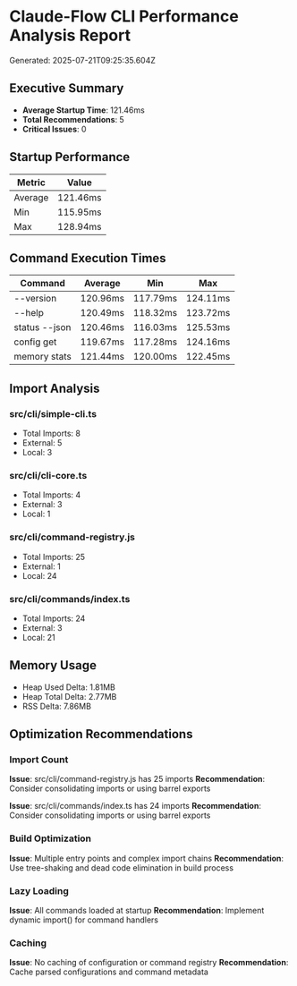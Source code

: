 # Claude-Flow CLI Performance Analysis Report

Generated: 2025-07-21T09:25:35.604Z

## Executive Summary

- **Average Startup Time**: 121.46ms
- **Total Recommendations**: 5
- **Critical Issues**: 0

## Startup Performance

| Metric | Value |
|--------|-------|
| Average | 121.46ms |
| Min | 115.95ms |
| Max | 128.94ms |

## Command Execution Times

| Command | Average | Min | Max |
|---------|---------|-----|-----|
| --version | 120.96ms | 117.79ms | 124.11ms |
| --help | 120.49ms | 118.32ms | 123.72ms |
| status --json | 120.46ms | 116.03ms | 125.53ms |
| config get | 119.67ms | 117.28ms | 124.16ms |
| memory stats | 121.44ms | 120.00ms | 122.45ms |

## Import Analysis

### src/cli/simple-cli.ts

- Total Imports: 8
- External: 5
- Local: 3


### src/cli/cli-core.ts

- Total Imports: 4
- External: 3
- Local: 1


### src/cli/command-registry.js

- Total Imports: 25
- External: 1
- Local: 24


### src/cli/commands/index.ts

- Total Imports: 24
- External: 3
- Local: 21


## Memory Usage

- Heap Used Delta: 1.81MB
- Heap Total Delta: 2.77MB
- RSS Delta: 7.86MB

## Optimization Recommendations

### Import Count

**Issue**: src/cli/command-registry.js has 25 imports
**Recommendation**: Consider consolidating imports or using barrel exports

**Issue**: src/cli/commands/index.ts has 24 imports
**Recommendation**: Consider consolidating imports or using barrel exports

### Build Optimization

**Issue**: Multiple entry points and complex import chains
**Recommendation**: Use tree-shaking and dead code elimination in build process

### Lazy Loading

**Issue**: All commands loaded at startup
**Recommendation**: Implement dynamic import() for command handlers

### Caching

**Issue**: No caching of configuration or command registry
**Recommendation**: Cache parsed configurations and command metadata
